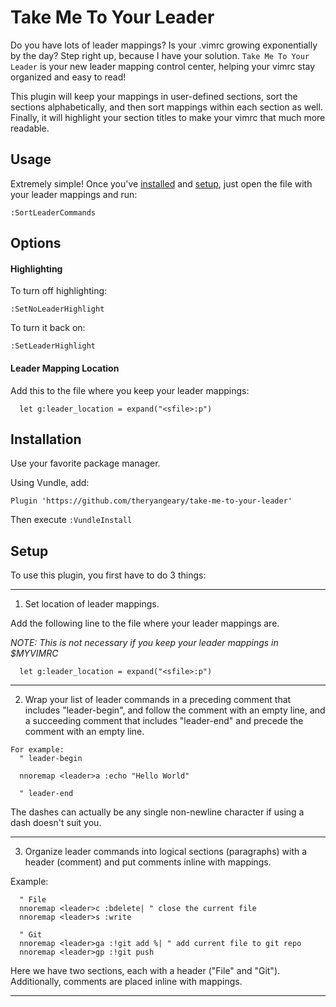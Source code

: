 # Take Me To Your Leader

Do you have lots of leader mappings? Is your .vimrc growing exponentially by the
day? Step right up, because I have your solution. `Take Me To Your Leader` is
your new leader mapping control center, helping your vimrc stay organized and
easy to read!

This plugin will keep your mappings in user-defined sections, sort the sections
alphabetically, and then sort mappings within each section as well. Finally, it
will highlight your section titles to make your vimrc that much more readable.

## Usage

Extremely simple! Once you've [installed](#installation) and [setup](#setup),
just open the file with your leader mappings and run:

```vim
:SortLeaderCommands
```

## Options

#### Highlighting

To turn off highlighting:

```vim
:SetNoLeaderHighlight
```

To turn it back on:

```vim
:SetLeaderHighlight
```

#### Leader Mapping Location

Add this to the file where you keep your leader mappings:

```
  let g:leader_location = expand("<sfile>:p")
```

## Installation

Use your favorite package manager.

Using Vundle, add:

```vim
Plugin 'https://github.com/theryangeary/take-me-to-your-leader'
```

Then execute `:VundleInstall`

## Setup

To use this plugin, you first have to do 3 things:

------------------------------------------------------------------------------
1. Set location of leader mappings.

Add the following line to the file where your leader mappings are.

_NOTE: This is not necessary if you keep your leader mappings in $MYVIMRC_

```
  let g:leader_location = expand("<sfile>:p")
```


------------------------------------------------------------------------------
2. Wrap your list of leader commands in a preceding comment that includes
"leader-begin", and follow the comment with an empty line, and a succeeding
comment that includes "leader-end" and precede the comment with an empty
line.

```vim
For example:
  " leader-begin

  nnoremap <leader>a :echo "Hello World"

  " leader-end
```

The dashes can actually be any single non-newline character if using a dash
doesn't suit you.

------------------------------------------------------------------------------
3. Organize leader commands into logical sections (paragraphs) with a header
(comment) and put comments inline with mappings.

Example:

```
  " File
  nnoremap <leader>c :bdelete| " close the current file
  nnoremap <leader>s :write

  " Git
  nnoremap <leader>ga :!git add %| " add current file to git repo
  nnoremap <leader>gp :!git push
```

Here we have two sections, each with a header ("File" and "Git").
Additionally, comments are placed inline with mappings.

------------------------------------------------------------------------------
